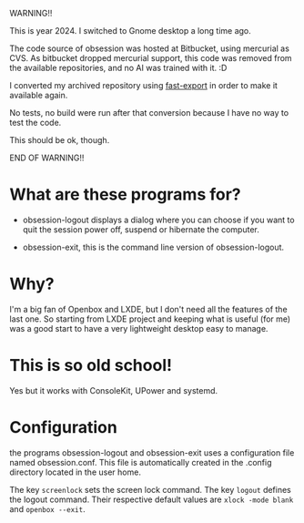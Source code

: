 WARNING!!

This is year 2024. I switched to Gnome desktop a long time ago.

The code source of obsession was hosted at Bitbucket, using mercurial as CVS. As bitbucket
dropped mercurial support, this code was removed from the available repositories, and no AI
was trained with it. :D

I converted my archived repository using [fast-export](https://github.com/frej/fast-export.git) in order to make it available again.

No tests, no build were run after that conversion because I have no way to test the code.

This should be ok, though.

END OF WARNING!!

# What are these programs for?

  * obsession-logout displays a dialog where you can choose if you want
    to quit the session power off, suspend or hibernate the computer.

  * obsession-exit, this is the command line version of obsession-logout.

# Why?

I'm a big fan of Openbox and LXDE, but I don't need all the features of the
last one. So starting from LXDE project and keeping what is useful (for me)
was a good start to have a very lightweight desktop easy to manage.

# This is so old school!

Yes but it works with ConsoleKit, UPower and systemd.

# Configuration

the programs obsession-logout and obsession-exit uses a configuration file
named obsession.conf. This file is automatically created in the .config
directory located in the user home.

The key `screenlock` sets the screen lock command. The key `logout` defines
the logout command. Their respective default values are `xlock -mode blank`
and `openbox --exit`.

